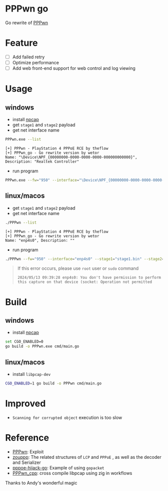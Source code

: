 # PPPwn go

Go rewrite of [PPPwn](https://github.com/TheOfficialFloW/PPPwn)


# Feature

- [ ] Add failed retry
- [ ] Optimize performance
- [ ] Add web front-end support for web control and log viewing

# Usage
## windows
- install [npcap](https://npcap.com/#download)
- get `stage1` and `stage2` payload
- get net interface name
 ```bash
PPPwn.exe --list
 ```
```text
[+] PPPwn - PlayStation 4 PPPoE RCE by theflow
[+] PPPwn_go - Go rewrite version by wetor
Name: "\Device\NPF_{00000000-0000-0000-0000-000000000000}", Description: "Realtek Controller"
```
- run program 
```bash
PPPwn.exe --fw="950" --interface="\Device\NPF_{00000000-0000-0000-0000-000000000000}" --stage1="stage1.bin" --stage2="stage2.bin"
```

## linux/macos
- get `stage1` and `stage2` payload
- get net interface name
 ```bash
./PPPwn --list
 ```
```text
[+] PPPwn - PlayStation 4 PPPoE RCE by theflow
[+] PPPwn_go - Go rewrite version by wetor
Name: "enp4s0", Description: ""
```
- run program
```bash
./PPPwn --fw="950" --interface="enp4s0" --stage1="stage1.bin" --stage2="stage2.bin"
```
> If this error occurs, please use `root` user or `sudo` command
> ```
> 2024/05/13 09:39:28 enp4s0: You don't have permission to perform this capture on that device (socket: Operation not permitted
> ```

# Build
## windows
- install [npcap](https://npcap.com/dist/npcap-1.79.exe)
```bash
set CGO_ENABLED=0
go build -o PPPwn.exe cmd/main.go 
```

## linux/macos
- install `libpcap-dev`
```bash
CGO_ENABLED=1 go build -o PPPwn cmd/main.go 
```

# Improved
- `Scanning for corrupted object`  execution is too slow


# Reference
- [PPPwn](https://github.com/TheOfficialFloW/PPPwn): Exploit  
- [zouppp](https://github.com/hujun-open/zouppp): The related structures of `LCP` and `PPPoE` , as well as the decoder and Serializer  
- [pppoe-hijack-go](https://github.com/LuckyC4t/pppoe-hijack-go): Example of using `gopacket`  
- [PPPwn_cpp](https://github.com/xfangfang/PPPwn_cpp): cross compile libpcap using zig in workflows 

Thanks to Andy's wonderful magic  
